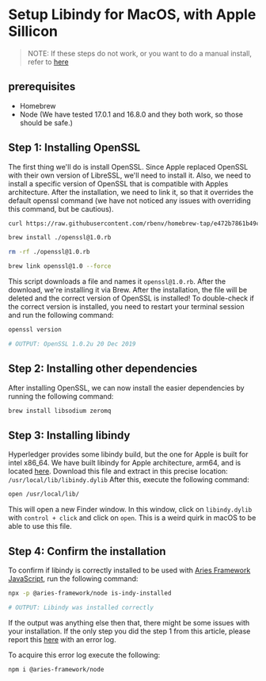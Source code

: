 # Setup Libindy for MacOS, with Apple Sillicon

> NOTE: If these steps do not work, or you want to do a manual install, refer to [here](https://github.com/hyperledger/indy-sdk#macos)

## prerequisites

- Homebrew
- Node (We have tested 17.0.1 and 16.8.0 and they both work, so those should be safe.)

## Step 1: Installing OpenSSL

The first thing we'll do is install OpenSSL. Since Apple replaced OpenSSL with their own version of LibreSSL, we'll need to install it. Also, we need to install a specific version of OpenSSL that is compatible with Apples architecture. After the installation, we need to link it, so that it overrides the default openssl command (we have not noticed any issues with overriding this command, but be cautious).

```sh
curl https://raw.githubusercontent.com/rbenv/homebrew-tap/e472b7861b49cc082d1db0f66f265368da107589/Formula/openssl%401.0.rb -o openssl@1.0.rb

brew install ./openssl@1.0.rb

rm -rf ./openssl@1.0.rb

brew link openssl@1.0 --force
```

This script downloads a file and names it `openssl@1.0.rb`. After the download, we're installing it via Brew. After the installation, the file will be deleted and the correct version of OpenSSL is installed!
To double-check if the correct version is installed, you need to restart your terminal session and run the following command:

```sh
openssl version

# OUTPUT: OpenSSL 1.0.2u 20 Dec 2019
```

## Step 2: Installing other dependencies

After installing OpenSSL, we can now install the easier dependencies by running the following command:

```sh
brew install libsodium zeromq
```

## Step 3: Installing libindy

Hyperledger provides some libindy build, but the one for Apple is built for intel x86_64. We have built libindy for Apple architecture, arm64, and is located [here](https://drive.google.com/file/d/1JaRqAEAyodjeh120YYZ0t42zfhN3wHiW/view).
Download this file and extract in this precise location: `/usr/local/lib/libindy.dylib`
After this, execute the following command:

```sh
open /usr/local/lib/
```

This will open a new Finder window. In this window, click on `libindy.dylib` with `control + click` and click on `open`. This is a weird quirk in macOS to be able to use this file.

## Step 4: Confirm the installation

To confirm if libindy is correctly installed to be used with [Aries Framework JavaScript](https://github.com/hyperledger/aries-framework-javascript), run the following command:

```sh
npx -p @aries-framework/node is-indy-installed

# OUTPUT: Libindy was installed correctly
```

If the output was anything else then that, there might be some issues with your installation. If the only step you did the step 1 from this article, please report this [here](https://github.com/hyperledger/aries-framework-javascript/issues) with an error log.

To acquire this error log execute the following:

```sh
npm i @aries-framework/node
```
